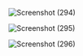 
![Screenshot (294)](https://user-images.githubusercontent.com/94280220/143079839-a0b6be3a-66ee-480a-9ad7-c0431fcd0392.png)




![Screenshot (295)](https://user-images.githubusercontent.com/94280220/143079880-e65cb0db-ac55-468d-9c4f-f42302cbd5c5.png)



![Screenshot (296)](https://user-images.githubusercontent.com/94280220/143079977-e991558e-8790-4a3c-b16e-5dd1e491f934.png)

